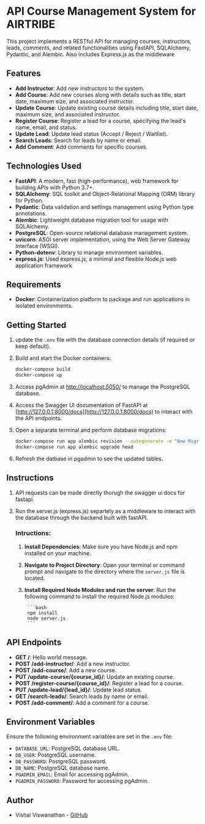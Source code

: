 # API Course Management System for AIRTRIBE

This project implements a RESTful API for managing courses, instructors, leads, comments, and related functionalities using FastAPI, SQLAlchemy, Pydantic, and Alembic. Also includes Express.js as the middleware

## Features

- **Add Instructor**: Add new instructors to the system.
- **Add Course**: Add new courses along with details such as title, start date, maximum size, and associated instructor.
- **Update Course**: Update existing course details including title, start date, maximum size, and associated instructor.
- **Register Course**: Register a lead for a course, specifying the lead's name, email, and status.
- **Update Lead**: Update lead status (Accept / Reject / Waitlist).
- **Search Leads**: Search for leads by name or email.
- **Add Comment**: Add comments for specific courses.

## Technologies Used

- **FastAPI**: A modern, fast (high-performance), web framework for building APIs with Python 3.7+.
- **SQLAlchemy**: SQL toolkit and Object-Relational Mapping (ORM) library for Python.
- **Pydantic**: Data validation and settings management using Python type annotations.
- **Alembic**: Lightweight database migration tool for usage with SQLAlchemy.
- **PostgreSQL**: Open-source relational database management system.
- **uvicorn**: ASGI server implementation, using the Web Server Gateway Interface (WSGI).
- **Python-dotenv**: Library to manage environment variables.
- **express.js**: Used express.js, a minimal and flexible Node.js web application framework

## Requirements

- **Docker**: Containerization platform to package and run applications in isolated environments.

## Getting Started

1. update the `.env` file with the database connection details (if required or keep default).

2. Build and start the Docker containers:

    ```bash
    docker-compose build
    docker-compose up
    ```

3. Access pgAdmin at [http://localhost:5050/](http://localhost:5050/) to manage the PostgreSQL database.

4. Access the Swagger UI documentation of FastAPI at [http://127.0.0.1:8000/docs](http://127.0.0.1:8000/docs) to interact with the API endpoints.

5. Open a separate terminal and perform database migrations:

    ```bash
    docker-compose run app alembic revision --autogenerate -m "New Migration"
    docker-compose run app alembic upgrade head
    ```
6. Refresh the datbase in pgadmin to see the updated tables. 

## Instructions

1. API requests can be made directly thorugh the swagger ui docs for fastapi.

2. Run the server.js (express.js) separtely  as a middleware to interact with the database through the backend built with fastAPI.
    ### Intructions:

    1. **Install Dependencies**: Make sure you have Node.js and npm installed on your machine.

    2. **Navigate to Project Directory**: Open your terminal or command prompt and navigate to the directory where the `server.js` file is located.

    3. **Install Required Node Modules and run the server**: Run the following command to install the required Node.js modules:

            ```bash
            npm install
            node server.js
            ```

## API Endpoints

- **GET /**: Hello world message.
- **POST /add-instructor/**: Add a new instructor.
- **POST /add-course/**: Add a new course.
- **PUT /update-course/{course_id}/**: Update an existing course.
- **POST /register-course/{course_id}/**: Register a lead for a course.
- **PUT /update-lead/{lead_id}/**: Update lead status.
- **GET /search-leads/**: Search leads by name or email.
- **POST /add-comment/**: Add a comment for a course.

## Environment Variables

Ensure the following environment variables are set in the `.env` file:

- `DATABASE_URL`: PostgreSQL database URL.
- `DB_USER`: PostgreSQL username.
- `DB_PASSWORD`: PostgreSQL password.
- `DB_NAME`: PostgreSQL database name.
- `PGADMIN_EMAIL`: Email for accessing pgAdmin.
- `PGADMIN_PASSWORD`: Password for accessing pgAdmin.

## Author

- Vishal Viswanathan - [GitHub](https://github.com/VishalViswanathan03)
